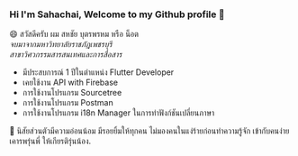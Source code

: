 
### Hi I'm Sahachai, Welcome to my Github profile 👋

​😄 สวัสดีครับ ผม สหชัย บุตรพรหม หรือ น็อต <br>
*จบมาจากมหาวิทยาลัยราชภัฎเพชรบุรี* <br>
*สาขาวิศวกรรมสารสนเทศและการสื่อสาร* <br>

<!-- **กำลังมองหางานในตำแหน่ง Flutter Developer**  -->
<!-- เพื่อสั่งสมประการณ์ในการทำงาน -->

 - มีประสบการณ์ 1 ปีในตำแหน่ง Flutter Developer
 - เคยใช้งาน API with Firebase
 - การใช้งานโปรแกรม Sourcetree 
 - การใช้งานโปรแกรม Postman 
 - การใช้งานโปรแกรม i18n Manager ในการทำฟังก์ชันเปลี่ยนภาษา
 
👯
นิสัยส่วนตัวมีความอ่อนน้อม มีรอยยิ้มให้ทุกคน ไม่มองคนในแง่ร้ายก่อนทำความรู้จัก เข้ากับคนง่าย เคารพรุ่นพี่ ให้เกียรติรุ่นน้อง.


<!--
**nosson24/nosson24** is a ✨ _special_ ✨ repository because its `README.md` (this file) appears on your GitHub profile.


**💬 ช่องทางการติดต่อ<br>
**⭐ [Facebook](https://www.facebook.com/not021)<br>
**⭐ [line](https://line.me/ti/p/1Fsiw8Ct5k)<br>

Here are some ideas to get you started:

- 🔭 I’m currently working on ...
- 🌱 I’m currently learning ...
- 👯 I’m looking to collaborate on ...
- 🤔 I’m looking for help with ...
- 💬 Ask me about ...
- 📫 How to reach me: ...
- 😄 Pronouns: ...
- ⚡ Fun fact: ...
-->
